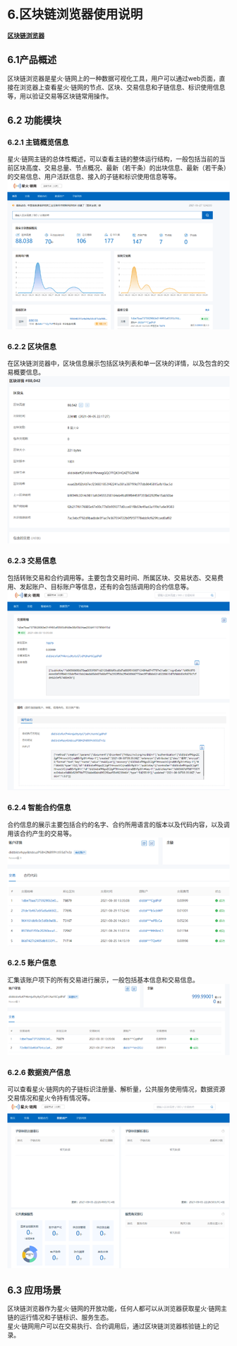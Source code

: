 # 6.区块链浏览器使用说明

**[区块链浏览器](http://test-explorer.bitfactory.cn/)**

<a name="mzYWs"></a>
## 6.1产品概述
区块链浏览器是星火·链网上的一种数据可视化工具，用户可以通过web页面，直接在浏览器上查看星火·链网的节点、区块、交易信息和子链信息、标识使用信息等，用以验证交易等区块链常用操作。
<a name="FQBXC"></a>

## 6.2 功能模块
<a name="OvAsU"></a>

### 6.2.1 主链概览信息
星火·链网主链的总体性概述，可以查看主链的整体运行结构，一般包括当前的当前区块高度、交易总量、节点概况、最新（若干条）的出块信息、最新（若干条）的交易信息、用户活跃信息、接入的子链和标识使用信息等等。<br />![image.png](../_static/images/explorer_1.png)
<a name="nTvGV"></a>

### 6.2.2 区块信息
在区块链浏览器中，区块信息展示包括区块列表和单一区块的详情，以及包含的交易概要信息。<br />![image.png](../_static/images/explorer_2.png)
<a name="mKJBx"></a>

### 6.2.3 交易信息
包括转账交易和合约调用等。主要包含交易时间、所属区块、交易状态、交易费用、发起账户、目标账户等信息，还有的会包括调用的合约信息等。<br />![image.png](../_static/images/explorer_3.png)
<a name="QR4nr"></a>

### 6.2.4 智能合约信息
合约信息的展示主要包括合约的名字、合约所用语言的版本以及代码内容，以及调用该合约产生的交易等。<br />![image.png](../_static/images/explorer_4.png)
<a name="s71Y4"></a>

### 6.2.5 账户信息
汇集该账户项下的所有交易进行展示，一般包括基本信息和交易信息。
![image.png](../_static/images/explorer_5.png)
<a name="pd5kl"></a>

### 6.2.6 数据资产信息
可以查看星火·链网内的子链标识注册量、解析量，公共服务使用情况，数据资源交易情况和星火令持有情况等。<br />![image.png](../_static/images/explorer_6.png)
<a name="WxL2r"></a>

## 6.3 应用场景
区块链浏览器作为星火·链网的开放功能，任何人都可以从浏览器获取星火·链网主链的运行情况和子链标识、服务生态。<br />星火·链网用户可以在交易执行、合约调用后，通过区块链浏览器核验链上的记录。
<a name="yKLey"></a>


